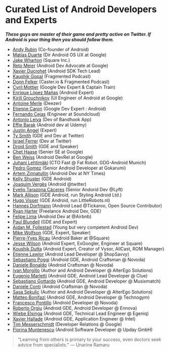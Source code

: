 # Curated List of Android Developers and Experts
 
 **_These guys are master of their game and pretty active on Twitter. If Android is your thing then you should follow them._**
 
* [Andy Rubin](https://twitter.com/Arubin) (Co-founder of Android)
* [Matias Duarte](https://twitter.com/MatiasDuarte) (Dir Android OS UX at Google)
* [Jake Wharton](https://github.com/JakeWharton) (Square Inc.)
* [Reto Meier](https://twitter.com/retomeier) (Android Dev Advocate at Google)
* [Xavier Ducrohet](https://twitter.com/droidxav) (Android SDK Tech Lead)
* [Kaushik Gopal](http://kaush.co) (Fragmented Podcast)
* [Donn Felker](http://www.donnfelker.com/about/) (Caster.io & Fragmented Podcast)
* [Cyril Mottier](http://cyrilmottier.com/about/) (Google Dev Expert & Captain Train)
* [Enrique López Mañas](https://twitter.com/eenriquelopez) (Android Expert)
* [Kirill Grouchnikov](https://twitter.com/kirillpixel) (UI Engineer of Android at Google)
* [Antoine Merle](https://twitter.com/antoine_merle) (Deezer)
* [Etienne Caron](https://twitter.com/kanawish) (Google Dev Expert : Android)
* [Fernando Cejas](https://twitter.com/fernando_cejas) (Engineer at Soundcloud)
* [Antonio Leiva](https://twitter.com/lime_cl) (Dev of Bandhook App)
* [Effie Barak](https://twitter.com/CodingChick) (Android dev at Udemy)
* [Justin Angel](https://twitter.com/JustinAngel) (Expert)
* [Ty Smith](https://twitter.com/tsmith) (GDE and Dev at Twitter)
* [Israel Ferrer](https://twitter.com/rallat) (Dev at Twitter)
* [Droid Smith](https://twitter.com/devunwired) (GDE and Speaker)
* [Chet Haase](https://twitter.com/chethaase) (Senier SE at Google)
* [Ben Weiss](https://twitter.com/keyboardsurfer) (Android DevRel at Google)
* [Juhani Lehtimäki](https://twitter.com/lehtimaeki) (CTO Fast @ Fat Robot. GDG-Android Munich)
* [Pedro Gomez](https://twitter.com/pedro_g_s) (Senior Android Developer at Gokarumi)
* [Artem Zinnatullin](https://twitter.com/artem_zin) (Android Dev at NY Times)
* [Kelly Shuster](https://twitter.com/KellyShuster) (GDE Android)
* [Joaquim Vergès](https://twitter.com/joenrv) (Android @twitter)
* [Evelio Tarazona Cáceres](https://twitter.com/eveliotc) (Senior Andorid Dev @Lyft)
* [Mark Allison](https://twitter.com/MarkIAllison) (GDE Android, run Styling Android Ltd.)
* [Hugo Visser](https://twitter.com/botteaap) (GDE Android, run LittleRobots.nl)
* [Hannes Dorfmann](https://twitter.com/sockeqwe) (Android Lead @Tickaroo, Open Source Contributor)
* [Ryan Harter](https://twitter.com/rharter) (Freelance Android Dev, GDE)
* [Felipe Lima](https://twitter.com/felipecsl) (Android Dev at @Airbnb)
* [Paul Blundell](https://twitter.com/blundell_apps) (GDE and Expert) 
* [Aidan M. Follestad](https://twitter.com/afollestad) (Young but very competent Android Dev)
* [Mike Wolfson](https://twitter.com/mikewolfson) (GDE, Expert, Speaker)
* [Pierre-Yves Ricau](https://twitter.com/Piwai) (Android Baker at @Square)
* [Jesse Wilson](https://twitter.com/jessewilson) (Android Expert, ExGoogler, Engineer at Square)
* [Koushik Dutta](https://twitter.com/koush) (Android Expert, Creator of Vysor, AllCast, ROM Manager)
* [Etienne Lawlor](https://twitter.com/Etienne_Lawlor) (Android Lead Developer @ ShopSavvy)
* [Sebastiano Poggi](https://twitter.com/seebrock3r) (Android GDE, Android Craftsman @ Novoda)
* [Daniele Bonaldo](https://twitter.com/danybony_) (Android Craftsman @ Novoda)
* [Ivan Morgillo](https://twitter.com/hamen) (Author and Android Developer @ AlterEgo Solutions)
* [Eugenio Marletti](https://twitter.com/workingkills) (Android GDE, Android Lead Developer @ Clue)
* [Sebastiano Gottardo](https://twitter.com/rotxed) (Android GDE, Android Developer @ Musixmatch)
* [Daniele Conti](https://twitter.com/fourlastor) (Android Craftsman @ Novoda)
* [Sasa Sekulic](https://twitter.com/sasa_sekulic) (Author and Android Developer @ AlterEgo Solutions)
* [Matteo Bonifazi](https://twitter.com/mbonifazi) (Android GDE, Android Developer @ Technogym)
* [Francesco Pontillo](https://twitter.com/frapontillo) (Android Developer @ Novoda)
* [Roberto Orgiu](https://twitter.com/_tiwiz) (Android GDE, Android Developer @ Ennova)
* [Wiebe Elsinga](https://twitter.com/welsinga) (Android GDE, Technical Lead Engineer @ Egeniq)
* [Xavier Hallade](https://twitter.com/ph0b) (Android GDE, Application Engineer @ Intel)
* [Tim Messerschmidt](https://twitter.com/SeraAndroid) (Developer Relations @ Google) 
* [Florina Muntenescu](https://twitter.com/fmuntenescu) (Android Software Developer @ Upday GmbH) 

> “Learning from others is primary to your success, even doctors seek advice from specialists.” 
― Unarine Ramaru
